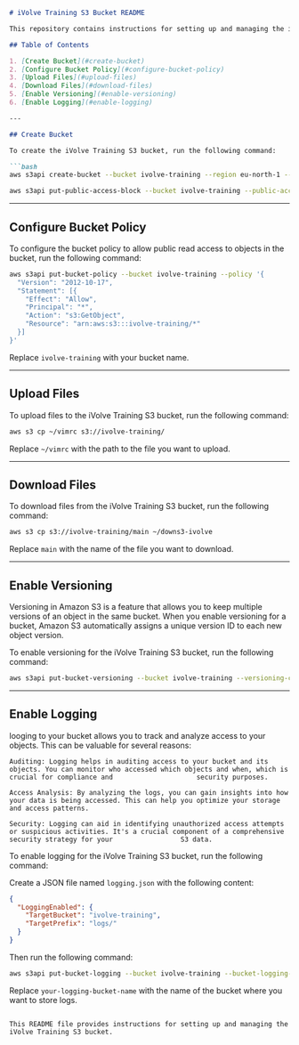 
```markdown
# iVolve Training S3 Bucket README

This repository contains instructions for setting up and managing the iVolve Training S3 bucket.

## Table of Contents

1. [Create Bucket](#create-bucket)
2. [Configure Bucket Policy](#configure-bucket-policy)
3. [Upload Files](#upload-files)
4. [Download Files](#download-files)
5. [Enable Versioning](#enable-versioning)
6. [Enable Logging](#enable-logging)

---

## Create Bucket

To create the iVolve Training S3 bucket, run the following command:

```bash
aws s3api create-bucket --bucket ivolve-training --region eu-north-1 --create-bucket-configuration LocationConstraint=eu-north-1

aws s3api put-public-access-block --bucket ivolve-training --public-access-block-configuration BlockPublicAcls=false,IgnorePublicAcls=false,BlockPublicPolicy=false,RestrictPublicBuckets=false

```


---

## Configure Bucket Policy

To configure the bucket policy to allow public read access to objects in the bucket, run the following command:

```bash
aws s3api put-bucket-policy --bucket ivolve-training --policy '{
  "Version": "2012-10-17",
  "Statement": [{
    "Effect": "Allow",
    "Principal": "*",
    "Action": "s3:GetObject",
    "Resource": "arn:aws:s3:::ivolve-training/*"
  }]
}'
```

Replace `ivolve-training` with your bucket name.

---

## Upload Files

To upload files to the iVolve Training S3 bucket, run the following command:

```bash
aws s3 cp ~/vimrc s3://ivolve-training/
```

Replace `~/vimrc` with the path to the file you want to upload.

---

## Download Files

To download files from the iVolve Training S3 bucket, run the following command:

```bash
aws s3 cp s3://ivolve-training/main ~/downs3-ivolve
```

Replace `main` with the name of the file you want to download.

---

## Enable Versioning
Versioning in Amazon S3 is a feature that allows you to keep multiple versions of an object in the same bucket. When you enable versioning for a bucket, Amazon S3 automatically assigns a unique version ID to each new object version.


To enable versioning for the iVolve Training S3 bucket, run the following command:

```bash
aws s3api put-bucket-versioning --bucket ivolve-training --versioning-configuration Status=Enabled
```

---

## Enable Logging
 looging to your bucket allows you to track and analyze access to your objects. This can be valuable for several reasons:

    Auditing: Logging helps in auditing access to your bucket and its objects. You can monitor who accessed which objects and when, which is crucial for compliance and                     security purposes.

    Access Analysis: By analyzing the logs, you can gain insights into how your data is being accessed. This can help you optimize your storage and access patterns.

    Security: Logging can aid in identifying unauthorized access attempts or suspicious activities. It's a crucial component of a comprehensive security strategy for your                 S3 data.

To enable logging for the iVolve Training S3 bucket, run the following command:

Create a JSON file named `logging.json` with the following content:

```json
{
  "LoggingEnabled": {
    "TargetBucket": "ivolve-training",
    "TargetPrefix": "logs/"
  }
}
```

Then run the following command:

```bash
aws s3api put-bucket-logging --bucket ivolve-training --bucket-logging-status file://logging.json
```

Replace `your-logging-bucket-name` with the name of the bucket where you want to store logs.

```

This README file provides instructions for setting up and managing the iVolve Training S3 bucket.
